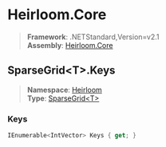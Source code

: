 # Heirloom.Core

> **Framework**: .NETStandard,Version=v2.1  
> **Assembly**: [Heirloom.Core][0]  

## SparseGrid\<T>.Keys

> **Namespace**: [Heirloom][0]  
> **Type**: [SparseGrid\<T>][1]  

### Keys

```cs
IEnumerable<IntVector> Keys { get; }
```

[0]: ../Heirloom.Core.md
[1]: Heirloom.SparseGrid[T].md
